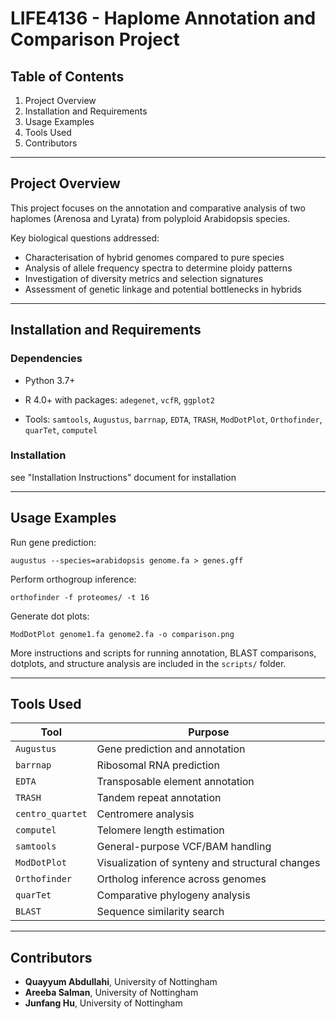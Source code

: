 # LIFE4136 - Haplome Annotation and Comparison Project

## Table of Contents

1. Project Overview
2. Installation and Requirements
3. Usage Examples
4. Tools Used
5. Contributors

---

## Project Overview

This project focuses on the annotation and comparative analysis of two haplomes (Arenosa and Lyrata) from polyploid Arabidopsis species.



Key biological questions addressed:

- Characterisation of hybrid genomes compared to pure species
- Analysis of allele frequency spectra to determine ploidy patterns
- Investigation of diversity metrics and selection signatures
- Assessment of genetic linkage and potential bottlenecks in hybrids

---

## Installation and Requirements

### Dependencies

- Python 3.7+

- R 4.0+ with packages: `adegenet`, `vcfR`, `ggplot2`

- Tools: `samtools`, `Augustus`, `barrnap`, `EDTA`, `TRASH`, `ModDotPlot`, `Orthofinder`, `quarTet`, `computel`



### Installation

see "Installation Instructions" document for installation

---

## Usage Examples

Run gene prediction:

```
augustus --species=arabidopsis genome.fa > genes.gff
```



Perform orthogroup inference:

```
orthofinder -f proteomes/ -t 16
```



Generate dot plots:

```
ModDotPlot genome1.fa genome2.fa -o comparison.png
```



More instructions and scripts for running annotation, BLAST comparisons, dotplots, and structure analysis are included in the `scripts/` folder.

---

## Tools Used

| Tool             | Purpose                                         |
| ---------------- | ----------------------------------------------- |
| `Augustus`       | Gene prediction and annotation                  |
| `barrnap`        | Ribosomal RNA prediction                        |
| `EDTA`           | Transposable element annotation                 |
| `TRASH`          | Tandem repeat annotation                        |
| `centro_quartet` | Centromere analysis                             |
| `computel`       | Telomere length estimation                      |
| `samtools`       | General-purpose VCF/BAM handling                |
| `ModDotPlot`     | Visualization of synteny and structural changes |
| `Orthofinder`    | Ortholog inference across genomes               |
| `quarTet`        | Comparative phylogeny analysis                  |
| `BLAST`          | Sequence similarity search                      |

---

## Contributors

- **Quayyum Abdullahi**, University of Nottingham
- **Areeba Salman**, University of Nottingham
- **Junfang Hu**, University of Nottingham

